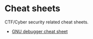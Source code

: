 # Cheat sheets
CTF/Cyber security related cheat sheets.

* <a href="https://github.com/MatthijsReyers/cheat-sheets/blob/main/GDB.md">GNU debugger cheat sheet</a>
